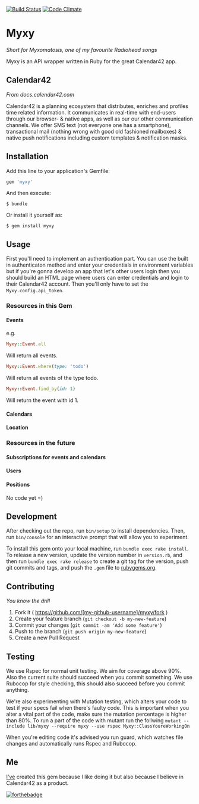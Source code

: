 [![Build Status](https://travis-ci.org/Marthyn/myxy.svg?branch=master)](https://travis-ci.org/Marthyn/myxy)
[![Code Climate](https://codeclimate.com/github/Marthyn/myxy/badges/gpa.svg)](https://codeclimate.com/github/Marthyn/myxy)
# Myxy
*Short for Myxomatosis, one of my favourite Radiohead songs*

Myxy is an API wrapper written in Ruby for the great Calendar42 app.

## Calendar42
*From docs.calendar42.com*

Calendar42 is a planning ecosystem that distributes, enriches and profiles time related information. It communicates in real-time with end-users through our browser- & native apps, as well as our our other communication channels. We offer SMS text (not everyone one has a smartphone), transactional mail (nothing wrong with good old fashioned mailboxes) & native push notifications including custom templates & notification masks.

## Installation

Add this line to your application's Gemfile:

```ruby
gem 'myxy'
```

And then execute:

    $ bundle

Or install it yourself as:

    $ gem install myxy

## Usage

First you'll need to implement an authentication part. You can use the built in authenticaton method and enter your credentials in environment variables but if you're gonna develop an app that let's other users login then you should build an HTML page where users can enter credentials and login to their Calendar42 account. Then you'll only have to set the `Myxy.config.api_token`.

### Resources in this Gem

#### Events

e.g.

```ruby
Myxy::Event.all
```
Will return all events.

```ruby
Myxy::Event.where(type: 'todo')
```
Will return all events of the type todo.

```ruby
Myxy::Event.find_by(id: 1)
```
Will return the event with id 1.

#### Calendars

#### Location

### Resources in the future

#### Subscriptions for events and calendars

#### Users

#### Positions

No code yet =)

## Development

After checking out the repo, run `bin/setup` to install dependencies. Then, run `bin/console` for an interactive prompt that will allow you to experiment.

To install this gem onto your local machine, run `bundle exec rake install`. To release a new version, update the version number in `version.rb`, and then run `bundle exec rake release` to create a git tag for the version, push git commits and tags, and push the `.gem` file to [rubygems.org](https://rubygems.org).

## Contributing
*You know the drill*

1. Fork it ( https://github.com/[my-github-username]/myxy/fork )
2. Create your feature branch (`git checkout -b my-new-feature`)
3. Commit your changes (`git commit -am 'Add some feature'`)
4. Push to the branch (`git push origin my-new-feature`)
5. Create a new Pull Request

## Testing

We use Rspec for normal unit testing. We aim for coverage above 90%. Also the current suite should succeed when you commit something.
We use Rubocop for style checking, this should also succeed before you commit anything.

We're also experimenting with Mutation testing, which alters your code to test if your specs fail when there's faulty code. This is important when you
alter a vital part of the code, make sure the mutation percentage is higher than 80%. To run a part of the code with mutant run the follwing
`mutant --include lib/myxy --require myxy --use rspec Myxy::ClassYoureWorkingOn`

When you're editing code it's advised you run guard, which watches file changes and automatically runs Rspec and Rubocop.

## Me

[I've](http://www.marthyn.nl) created this gem because I like doing it but also because I believe in Calendar42 as a product.

[![forthebadge](http://forthebadge.com/images/badges/built-with-ruby.svg)](http://www.marthyn.nl)
